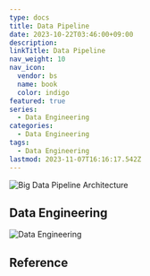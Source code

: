 ```yaml
---
type: docs
title: Data Pipeline
date: 2023-10-22T03:46:00+09:00
description:
linkTitle: Data Pipeline
nav_weight: 10
nav_icon:
  vendor: bs
  name: book
  color: indigo
featured: true
series:
  - Data Engineering
categories:
  - Data Engineering
tags:
  - Data Engineering
lastmod: 2023-11-07T16:16:17.542Z
---
```


![Big Data Pipeline Architecture](/data/big-data-pipeline-architecture.webp)

## Data Engineering

![Data Engineering](/data/data-engineering.png#center)

## Reference
